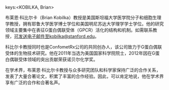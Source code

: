 keys:<KOBILKA, Brian>


布莱恩·科比尔卡（Brian Kobilka）教授是美国斯坦福大学医学院分子和细胞生理学教授，拥有耶鲁大学医学博士学位和美国明尼苏达大学理学学士学位。他的研究领域主要集中在表征G蛋白偶联受体（GPCR）活化的结构和机制。如需联系教授，可发送电子邮件至kobilka@stanford.edu。

科比尔卡教授同时也是ConfometRx公司的共同创办人，该公司致力于G蛋白偶联受体的生物技术研究。他在2011年当选为美国国家科学院院士，2012年因在G蛋白偶联受体领域的突出贡献荣获诺贝尔化学奖。

在学术界，布莱恩·科比尔卡教授与众多研究团队和科学家保持广泛的合作关系，发表了大量合著论文，积累了丰富的合作经验。因此，可以肯定地说，他在学术界享有广泛的合作和合著名声。